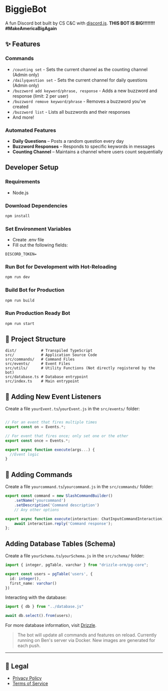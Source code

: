 # BiggieBot

A fun Discord bot built by CS C&C with [discord.js](https://discord.js.org/).
**THIS BOT IS BIG!!!!!!!! #MakeAmericaBigAgain**

## ✨ Features

### Commands

- `/counting set` - Sets the current channel as the counting channel (Admin only)
- `/dailyquestion set` - Sets the current channel for daily questions (Admin only)  
- `/buzzword add keyword/phrase, response` - Adds a new buzzword and response (limit: 2 per user)  
- `/buzzword remove keyword/phrase` - Removes a buzzword you've created  
- `/buzzword list` - Lists all buzzwords and their responses  
- And more!

### Automated Features

- **Daily Questions** – Posts a random question every day  
- **Buzzword Responses** – Responds to specific keywords in messages  
- **Counting Channel** – Maintains a channel where users count sequentially  

## Developer Setup
### Requirements
- Node.js

### Download Dependencies
```sh
npm install
```

### Set Environment Variables
- Create .env file
- Fill out the following fields:
```
DISCORD_TOKEN=
```

### Run Bot for Development with Hot-Reloading
```sh
npm run dev
```

### Build Bot for Production
```sh
npm run build
```

### Run Production Ready Bot
```sh
npm run start
```

## 📁 Project Structure

```
dist/           # Transpiled TypeScript
src/            # Application Source Code
src/commands/   # Command Files
src/events/     # Event Files
src/utils/      # Utility Functions (Not directly registered by the bot)
src/database.ts # Database entrypoint
src/index.ts    # Main entrypoint
```

## 🧩 Adding New Event Listeners

Create a file `yourEvent.ts`/`yourEvent.js` in the `src/events/` folder:

```ts

// For an event that fires multiple times
export const on = Events.*;

// For event that fires once; only set one or the other
export const once = Events.*;

export async function execute(args...) {
  //Event logic
}
```

## 💬 Adding Commands

Create a file `yourcommand.ts`/`yourcommand.js` in the `src/commands/` folder:

```ts
export const command = new SlashCommandBuilder()
    .setName('yourcommand')
    .setDescription('Command description')
    // Any other options

export async function execute(interaction: ChatInputCommandInteraction) {
    await interaction.reply('Command response');
};
```

## Adding Database Tables (Schema)
Create a file `yourSchema.ts`/`yourSchema.js` in the `src/schema/` folder:

``` ts
import { integer, pgTable, varchar } from "drizzle-orm/pg-core";

export const users = pgTable('users', {
  id: integer(),
  first_name: varchar()
})
```

Interacting with the database: 
``` ts
import { db } from "../database.js"

await db.select().from(users);
```

For more database information, visit [Drizzle](https://orm.drizzle.team/docs/).

> The bot will update all commands and features on reload.
> Currently running on Ben's server via Docker. New images are generated for each push.

---

## 📜 Legal

- [Privacy Policy](PRIVACY_POLICY.md)  
- [Terms of Service](TERMS_OF_SERVICE.md)
